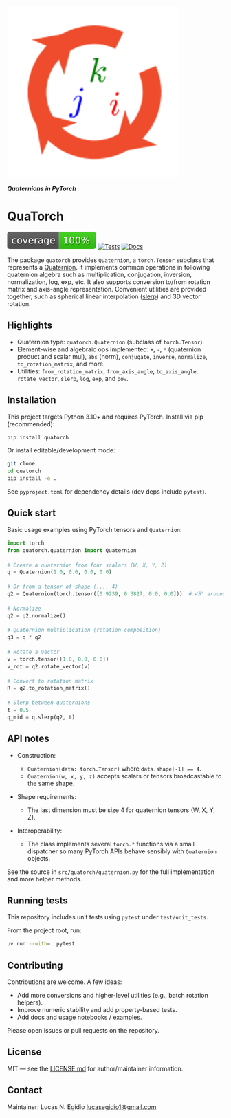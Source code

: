 
<img src="https://raw.githubusercontent.com/egidioln/QuaTorch/refs/heads/main/docs/source/_static/logo.svg" width="400px">

***Quaternions in PyTorch***
# QuaTorch
<!--[![Release](https://img.shields.io/github/v/release/actions/deploy-pages?label=Release&logo=github)](https://github.com/actions/deploy-pages/releases/latest) -->
[![cov](https://raw.githubusercontent.com/egidioln/QuaTorch/refs/heads/gh-pages/badges/coverage.svg)](https://github.com/egidioln/quatorch/actions) 
[![Tests](https://img.shields.io/github/actions/workflow/status/egidioln/QuaTorch/pytest.yml?label=Tests&logo=github)](https://github.com/egidioln/QuaTorch/actions/workflows/pytest.yml) 
[![Docs](https://img.shields.io/github/actions/workflow/status/egidioln/QuaTorch/docs.yml?label=Docs&logo=github)](https://egidioln.github.io/QuaTorch/) 

The package `quatorch` provides `Quaternion`, a `torch.Tensor` subclass that represents a [Quaternion](https://en.wikipedia.org/wiki/Quaternion). It implements common operations in following quaternion algebra such as multiplication,
conjugation, inversion, normalization, log, exp, etc. It also supports conversion to/from rotation matrix and axis-angle representation. Convenient utilities are provided together, such as spherical linear interpolation ([slerp](https://en.wikipedia.org/wiki/Slerp)) and 3D vector rotation.

## Highlights

- Quaternion type: `quatorch.Quaternion` (subclass of `torch.Tensor`).
- Element-wise and algebraic ops implemented: `+`, `-`, `*` (quaternion product and scalar mul),
	`abs` (norm), `conjugate`, `inverse`, `normalize`, `to_rotation_matrix`, and more.
- Utilities: `from_rotation_matrix`, `from_axis_angle`, `to_axis_angle`, `rotate_vector`, `slerp`,
	`log`, `exp`, and `pow`.

## Installation

This project targets Python 3.10+ and requires PyTorch. Install via pip (recommended):

```bash
pip install quatorch
```

Or install editable/development mode:

```bash
git clone 
cd quatorch
pip install -e .
```

See `pyproject.toml` for dependency details (dev deps include `pytest`).

## Quick start

Basic usage examples using PyTorch tensors and `Quaternion`:

```python
import torch
from quatorch.quaternion import Quaternion

# Create a quaternion from four scalars (W, X, Y, Z)
q = Quaternion(1.0, 0.0, 0.0, 0.0)

# Or from a tensor of shape (..., 4)
q2 = Quaternion(torch.tensor([0.9239, 0.3827, 0.0, 0.0]))  # 45° around X

# Normalize
q2 = q2.normalize()

# Quaternion multiplication (rotation composition)
q3 = q * q2

# Rotate a vector
v = torch.tensor([1.0, 0.0, 0.0])
v_rot = q2.rotate_vector(v)

# Convert to rotation matrix
R = q2.to_rotation_matrix()

# Slerp between quaternions
t = 0.5
q_mid = q.slerp(q2, t)
```

## API notes

- Construction:
	- `Quaternion(data: torch.Tensor)` where `data.shape[-1] == 4`.
	- `Quaternion(w, x, y, z)` accepts scalars or tensors broadcastable to the same shape.

- Shape requirements:
	- The last dimension must be size 4 for quaternion tensors (W, X, Y, Z).

- Interoperability:
	- The class implements several `torch.*` functions via a small dispatcher so
		many PyTorch APIs behave sensibly with `Quaternion` objects.

See the source in `src/quatorch/quaternion.py` for the full implementation and more
helper methods.

## Running tests

This repository includes unit tests using `pytest` under `test/unit_tests`.

From the project root, run:

```bash
uv run --with=. pytest 
```

## Contributing

Contributions are welcome. A few ideas:

- Add more conversions and higher-level utilities (e.g., batch rotation helpers).
- Improve numeric stability and add property-based tests.
- Add docs and usage notebooks / examples.

Please open issues or pull requests on the repository.

## License

MIT — see the [LICENSE.md](./LICENSE.md) for author/maintainer information.

## Contact

Maintainer: Lucas N. Egidio <lucasegidio1@gmail.com>

